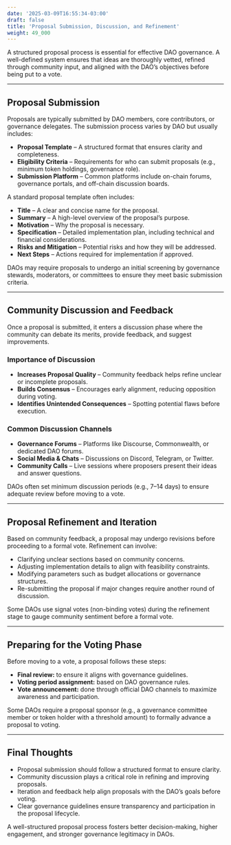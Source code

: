 ```yaml
---
date: '2025-03-09T16:55:34-03:00'
draft: false
title: 'Proposal Submission, Discussion, and Refinement'
weight: 49_000
---
```


A structured proposal process is essential for effective DAO governance. A well-defined system ensures that ideas are thoroughly vetted, refined through community input, and aligned with the DAO’s objectives before being put to a vote.

---

## **Proposal Submission**  

Proposals are typically submitted by DAO members, core contributors, or governance delegates. The submission process varies by DAO but usually includes:  

- **Proposal Template** – A structured format that ensures clarity and completeness.  
- **Eligibility Criteria** – Requirements for who can submit proposals (e.g., minimum token holdings, governance role).  
- **Submission Platform** – Common platforms include on-chain forums, governance portals, and off-chain discussion boards.  

A standard proposal template often includes:  

- **Title** – A clear and concise name for the proposal.  
- **Summary** – A high-level overview of the proposal’s purpose.  
- **Motivation** – Why the proposal is necessary.  
- **Specification** – Detailed implementation plan, including technical and financial considerations.  
- **Risks and Mitigation** – Potential risks and how they will be addressed.  
- **Next Steps** – Actions required for implementation if approved.  

DAOs may require proposals to undergo an initial screening by governance stewards, moderators, or committees to ensure they meet basic submission criteria.  

---

## **Community Discussion and Feedback**  

Once a proposal is submitted, it enters a discussion phase where the community can debate its merits, provide feedback, and suggest improvements.  

### **Importance of Discussion**  

- **Increases Proposal Quality** – Community feedback helps refine unclear or incomplete proposals.  
- **Builds Consensus** – Encourages early alignment, reducing opposition during voting.  
- **Identifies Unintended Consequences** – Spotting potential flaws before execution.  

### **Common Discussion Channels**  

- **Governance Forums** – Platforms like Discourse, Commonwealth, or dedicated DAO forums.  
- **Social Media & Chats** – Discussions on Discord, Telegram, or Twitter.  
- **Community Calls** – Live sessions where proposers present their ideas and answer questions.  

DAOs often set minimum discussion periods (e.g., 7–14 days) to ensure adequate review before moving to a vote.  

---

## **Proposal Refinement and Iteration**  

Based on community feedback, a proposal may undergo revisions before proceeding to a formal vote. Refinement can involve:  

- Clarifying unclear sections based on community concerns.  
- Adjusting implementation details to align with feasibility constraints.  
- Modifying parameters such as budget allocations or governance structures.  
- Re-submitting the proposal if major changes require another round of discussion.  

Some DAOs use signal votes (non-binding votes) during the refinement stage to gauge community sentiment before a formal vote.  

---

## **Preparing for the Voting Phase**  

Before moving to a vote, a proposal follows these steps:  

- **Final review:** to ensure it aligns with governance guidelines.  
- **Voting period assignment:** based on DAO governance rules.  
- **Vote announcement:** done through official DAO channels to maximize awareness and participation.  

Some DAOs require a proposal sponsor (e.g., a governance committee member or token holder with a threshold amount) to formally advance a proposal to voting.  

---

## **Final Thoughts**  

- Proposal submission should follow a structured format to ensure clarity.
- Community discussion plays a critical role in refining and improving proposals. 
- Iteration and feedback help align proposals with the DAO’s goals before voting.
- Clear governance guidelines ensure transparency and participation in the proposal lifecycle.

A well-structured proposal process fosters better decision-making, higher engagement, and stronger governance legitimacy in DAOs.  

